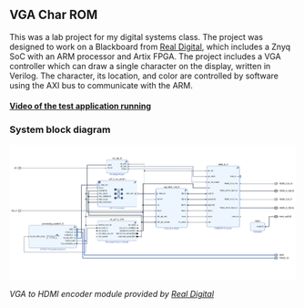 ## VGA Char ROM

This was a lab project for my digital systems class. The project was designed to work on a Blackboard from [Real Digital](https://www.realdigital.org/), which includes a Znyq SoC with an ARM processor and Artix FPGA. The project includes a VGA controller which can draw a single character on the display, written in Verilog. The character, its location, and color are controlled by software using the AXI bus to communicate with the ARM.


#### [Video of the test application running](https://drive.google.com/file/d/1hD0VHN7D27NxYsh888R6UdT9YapW_Cg8/view?usp=sharing)


### System block diagram
![System Block Diagram](vga_char_rom_v1_0/system_bd.png?raw=true)


*VGA to HDMI encoder module provided by [Real Digital](https://www.realdigital.org/doc/715356000ec89fbfd26a44cd2444659b)*
